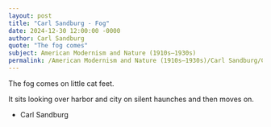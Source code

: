 ```yaml
---
layout: post
title: "Carl Sandburg - Fog"
date: 2024-12-30 12:00:00 -0000
author: Carl Sandburg
quote: "The fog comes"
subject: American Modernism and Nature (1910s–1930s)
permalink: /American Modernism and Nature (1910s–1930s)/Carl Sandburg/Carl Sandburg - Fog
---
```


The fog comes
on little cat feet.

It sits looking
over harbor and city
on silent haunches
and then moves on.

- Carl Sandburg
